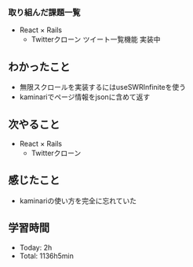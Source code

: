 ### 取り組んだ課題一覧
- React × Rails
  - Twitterクローン ツイート一覧機能 実装中
## わかったこと
- 無限スクロールを実装するにはuseSWRInfiniteを使う
- kaminariでページ情報をjsonに含めて返す
## 次やること
- React × Rails
  - Twitterクローン
## 感じたこと
- kaminariの使い方を完全に忘れていた
## 学習時間
- Today: 2h
- Total: 1136h5min
